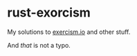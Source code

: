# rust-exorcism
My solutions to [exercism.io](http://exercism.io/) and other stuff.

And _that_ is not a typo.
